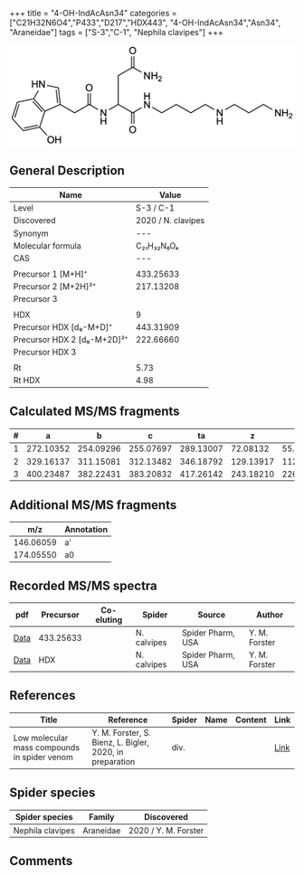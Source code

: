 +++
title = "4-OH-IndAcAsn34"
categories = ["C21H32N6O4","P433","D217","HDX443",
"4-OH-IndAcAsn34","Asn34",
"Araneidae"]
tags = ["S-3","C-1",
"Nephila clavipes"]
+++

![](/img/4-OH-IndAcAsn34.png)

## General Description

| Name                       | Value              |
|----------------------------|--------------------|
| Level                      | S-3 / C-1          |
| Discovered                 | 2020 / N. clavipes |
| Synonym                    | ---                |
| Molecular formula          | C₂₁H₃₂N₆O₄                   |
| CAS                        | ---                |
|                            |                    |
| Precursor 1 [M+H]⁺         | 433.25633                   |
| Precursor 2 [M+2H]²⁺       | 217.13208                   |
| Precursor 3                |                    |
|                            |                    |
| HDX                        | 9                   |
| Precursor HDX   [d₉-M+D]⁺   | 443.31909                   |
| Precursor HDX 2 [d₉-M+2D]²⁺ | 222.66660                   |
| Precursor HDX 3            |                    |
|                            |                    |
| Rt                         | 5.73                   |
| Rt HDX                     | 4.98                   |

## Calculated MS/MS fragments

| # | a         | b         | c         | ta        | z         | y         | tz        |
|---|-----------|-----------|-----------|-----------|-----------|-----------|-----------|
| 1 | 272.10352 | 254.09296 | 255.07697 | 289.13007 | 72.08132 | 55.05477 | 89.10787 |
| 2 | 329.16137 | 311.15081 | 312.13482 | 346.18792 | 129.13917 | 112.11262 | 146.16572 |
| 3 | 400.23487 | 382.22431 | 383.20832 | 417.26142 | 243.18210 | 226.15555 | 260.20865 |

## Additional MS/MS fragments

| m/z | Annotation |
|-----|------------|
| 146.06059    | a'   |
| 174.05550    | a0   |

## Recorded MS/MS spectra

| pdf                                             | Precursor | Co-eluting | Spider      | Source                       | Author        |
|-------------------------------------------------|-----------|------------|-------------|------------------------------|---------------|
| [Data](/pdf/N-clavipes/433_4-OH-IndAcAsn34_Nc.pdf) | 433.25633 |           | N. calvipes| Spider Pharm, USA | Y. M. Forster |
| [Data](/pdf/N-clavipes/433_4-OH-IndAcAsn34_Nc_HDX.pdf) | HDX |           | N. calvipes| Spider Pharm, USA | Y. M. Forster |


## References

| Title | Reference | Spider | Name | Content | Link |
|-------|-----------|--------|------|---------|------|
| Low molecular mass compounds in spider venom      | Y. M. Forster, S. Bienz, L. Bigler, 2020, in preparation          | div.       |   |   | [Link](unknown) |

## Spider species

| Spider species     | Family     | Discovered           |
|--------------------|------------|----------------------|
| Nephila clavipes | Araneidae | 2020 / Y. M. Forster |


## Comments